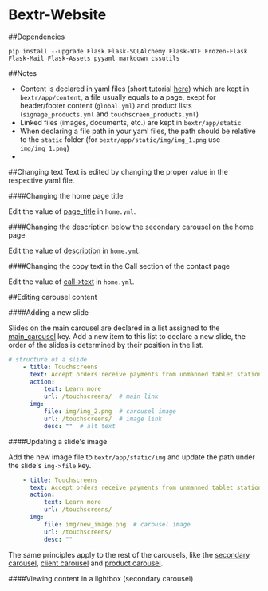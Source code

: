 Bextr-Website
=============


##Dependencies

```
pip install --upgrade Flask Flask-SQLAlchemy Flask-WTF Frozen-Flask Flask-Mail Flask-Assets pyyaml markdown cssutils
```


##Notes

* Content is declared in yaml files (short tutorial [here](http://learnxinyminutes.com/docs/yaml/)) which are kept in `bextr/app/content`, a file usually equals to a page, exept for header/footer content (`global.yml`) and product lists (`signage_products.yml` and `touchscreen_products.yml`)
* Linked files (images, documents, etc.) are kept in `bextr/app/static`
* When declaring a file path in your yaml files, the path should be relative to the `static` folder (for `bextr/app/static/img/img_1.png` use `img/img_1.png`)
* 


##Changing text
Text is edited by changing the proper value in the respective yaml file.

####Changing the home page title

Edit the value of [page_title](https://github.com/Bextr/Bextr-Website/blob/master/bextr/app/content/home.yml#L1) in `home.yml`.

####Changing the description below the secondary carousel on the home page

Edit the value of [description](https://github.com/Bextr/Bextr-Website/blob/master/bextr/app/content/home.yml#L108) in `home.yml`.

####Changing the copy text in the Call section of the contact page

Edit the value of [call->text](
https://github.com/Bextr/Bextr-Website/blob/master/bextr/app/content/contact.yml#L4) in `home.yml`.


##Editing carousel content

####Adding a new slide

Slides  on the main carousel are declared in a list assigned to the [main_carousel](https://github.com/Bextr/Bextr-Website/blob/master/bextr/app/content/home.yml#L2) key. Add a new item to this list to declare a new slide, the order of the slides is determined by their position in the list.

```yaml
# structure of a slide
    - title: Touchscreens
      text: Accept orders receive payments from unmanned tablet stations
      action:
          text: Learn more
          url: /touchscreens/  # main link
      img:
          file: img/img_2.png  # carousel image
          url: /touchscreens/  # image link
          desc: ""  # alt text
```

####Updating a slide's image

Add the new image file to `bextr/app/static/img` and update the path under the slide's `img->file` key.

```yaml
    - title: Touchscreens
      text: Accept orders receive payments from unmanned tablet stations
      action:
          text: Learn more
          url: /touchscreens/
      img:
          file: img/new_image.png  # carousel image
          url: /touchscreens/
          desc: ""
```


The same principles apply to the rest of the carousels, like the [secondary carousel](https://github.com/Bextr/Bextr-Website/blob/master/bextr/app/content/home.yml#L21), [client carousel](https://github.com/Bextr/Bextr-Website/blob/master/bextr/app/content/home.yml#L111) and [product carousel](https://github.com/Bextr/Bextr-Website/blob/master/bextr/app/content/touchscreens.yml#L2).

####Viewing content in a lightbox (secondary carousel)


